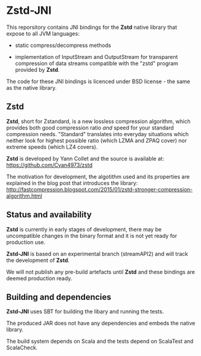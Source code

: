 Zstd-JNI
========

This reporsitory contains JNI bindings for the **Zstd** native library
that expose to all JVM languages:

* static compress/decompress methods

* implementation of InputStream and OutputStream for transparent compression
of data streams compatible with the "zstd" program provided by **Zstd**.

The code for these JNI bindings is licenced under BSD license - the same as
the native library.

Zstd
----

**Zstd**, short for Zstandard, is a new lossless compression algorithm, which
provides both good compression ratio _and_ speed for your standard compression
needs. "Standard" translates into everyday situations which neither look for
highest possible ratio (which LZMA and ZPAQ cover) nor extreme speeds (which
LZ4 covers).

**Zstd** is developed by Yann Collet and the source is available at:
https://github.com/Cyan4973/zstd

The motivation for development, the algotithm used and its properties are
explained in the blog post that introduces the library:
http://fastcompression.blogspot.com/2015/01/zstd-stronger-compression-algorithm.html

Status and availability
-----------------------

**Zstd** is currently in early stages of development, there may be
uncompatible changes in the binary format and it is not yet ready for
production use.

**Zstd-JNI** is based on an experimental branch (streamAPI2) and will
track the development of **Zstd**.

We will not publish any pre-build artefacts until **Zstd** and these
bindings are deemed production ready.

Building and dependencies
-------------------------

**Zstd-JNI** uses SBT for building the libary and running the tests.

The produced JAR does not have any dependencies and embeds the native
library.

The build system depends on Scala and the tests depend on ScalaTest and
ScalaCheck.
